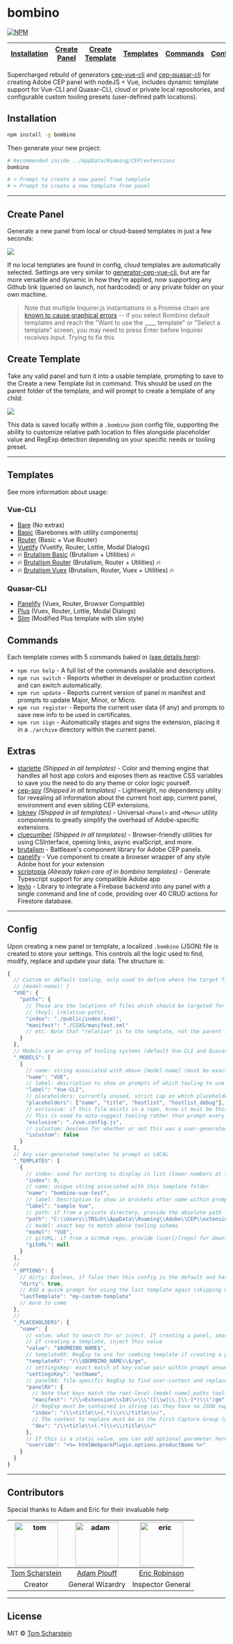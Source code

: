# bombino

[![NPM](https://nodei.co/npm/bombino.png)](https://nodei.co/npm/bombino/)

| [Installation](#installation) | [Create Panel](#create-panel) | [Create Template](#create-template) | [Templates](#templates) | [Commands](#commands) | [Config](#config) |
| ----------------------------- | :---------------------------: | :---------------------------------: | :---------------------: | :-------------------: | :---------------: |


Supercharged rebuild of generators [cep-vue-cli](https://github.com/Inventsable/generator-cep-vue-cli) and [cep-quasar-cli](https://github.com/Inventsable/generator-cep-quasar-cli) for creating Adobe CEP panel with nodeJS + Vue, includes dynamic template support for Vue-CLI and Quasar-CLI, cloud or private local repositories, and configurable custom tooling presets (user-defined path locations).

## Installation

```bash
npm install -g bombino
```

Then generate your new project:

```bash
# Recommended inside ../AppData/Roaming/CEP/extensions
bombino

# > Prompt to create a new panel from template
# > Prompt to create a new template from panel
```

---

## Create Panel

Generate a new panel from local or cloud-based templates in just a few seconds:

![](https://thumbs.gfycat.com/BestConfusedCow-size_restricted.gif)

If no local templates are found in config, cloud templates are automatically selected. Settings are very similar to [generator-cep-vue-cli](https://github.com/Inventsable/generator-cep-vue-cli), but are far more versatile and dynamic in how they're applied, now supporting any Github link (queried on launch, not hardcoded) or any private folder on your own machine.

> Note that multiple Inquirer.js instantiations in a Promise chain are [known to cause graphical errors](https://github.com/SBoudrias/Inquirer.js/issues/811) -- if you select Bombino default templates and reach the "Want to use the \_\_\_\_ template" or "Select a template" screen, you may need to press Enter before Inquirer receives input. Trying to fix this

## Create Template

Take any valid panel and turn it into a usable template, prompting to save to the Create a new Template list in command. This should be used on the parent folder of the template, and will prompt to create a template of any child:

![](https://thumbs.gfycat.com/PointedAgileBarb-size_restricted.gif)

This data is saved locally within a `.bombino` json config file, supporting the ability to customize relative path location to files alongside placeholder value and RegExp detection depending on your specific needs or tooling preset.

---

## Templates

See more information about usage:

### Vue-CLI

- [Bare](https://github.com/Inventsable/bombino-vue-bare) (No extras)
- [Basic](https://github.com/Inventsable/bombino-vue-basic) (Barebones with utility components)
- [Router](https://github.com/Inventsable/bombino-vue-router) (Basic + Vue Router)
- [Vuetify](https://github.com/Inventsable/bombino-vue-vuetify) (Vuetify, Router, Lottie, Modal Dialogs)
- 🔥 [Brutalism Basic](https://github.com/Inventsable/bombino-brutalism-basic) (Brutalism + Utilities) 🔥
- 🔥 [Brutalism Router](https://github.com/battleaxedotco/bombino-brutalism-router) (Brutalism, Router + Utilities) 🔥
- 🔥 [Brutalism Vuex](https://github.com/battleaxedotco/bombino-brutalism-router) (Brutalism, Router, Vuex + Utilities) 🔥

### Quasar-CLI

- [Panelify](https://github.com/Inventsable/bombino-quasar-panelify) (Vuex, Router, Browser Compatible)
- [Plus](https://github.com/Inventsable/bombino-quasar-plus) (Vuex, Router, Lottie, Modal Dialogs)
- [Slim](https://github.com/Inventsable/bombino-quasar-slim) (Modified Plus template with slim style)

## Commands

Each template comes with 5 commands baked in ([see details here](https://github.com/Inventsable/bombino-commands#commands-will-update-for-bombino-soon)):

- `npm run help` - A full list of the commands available and descriptions.
- `npm run switch` - Reports whether in developer or production context and can switch automatically.
- `npm run update` - Reports current version of panel in manifest and prompts to update Major, Minor, or Micro.
- `npm run register` - Reports the current user data (if any) and prompts to save new info to be used in certificates.
- `npm run sign` - Automatically stages and signs the extension, placing it in a `./archive` directory within the current panel.

## Extras

- [starlette](https://github.com/Inventsable/starlette) _(Shipped in all templates)_ - Color and theming engine that handles all host app colors and exposes them as reactive CSS variables to save you the need to do any theme or color logic yourself.
- [cep-spy](https://github.com/Inventsable/CEP-Spy) _(Shipped in all templates)_ - Lightweight, no dependency utility for revealing all information about the current host app, current panel, environment and even sibling CEP extensions.
- [lokney](https://github.com/Inventsable/lokney) _(Shipped in all templates)_ - Universal `<Panel>` and `<Menu>` utility components to greatly simplify the overhead of Adobe-specific extensions.
- [cluecumber](https://github.com/Inventsable/cluecumber) _(Shipped in all templates)_ - Browser-friendly utilities for using CSInterface, opening links, async evalScript, and more.
- [brutalism](https://github.com/Inventsable/brutalism) - Battleaxe's component library for Adobe CEP panels.
- [panelify](https://github.com/Inventsable/panelify) - Vue component to create a browser wrapper of any style Adobe host for your extension
- [scriptopia](https://github.com/Inventsable/scriptopia) _(Already taken care of in bombino templates)_ - Generate Typescript support for any compatible Adobe app
- [leylo](https://github.com/Inventsable/leylo) - Library to integrate a Firebase backend into any panel with a single command and line of code, providing over 40 CRUD actions for Firestore database.

---

## Config

Upon creating a new panel or template, a localized `.bombino` (JSON) file is created to store your settings. This controls all the logic used to find, modify, replace and update your data. The structure is:

```js
{
  // Custom or default tooling, only used to define where the target files are relative to your project.
  // [model-name]: {
  "VUE": {
    "paths": {
      // These are the locations of files which should be targeted for PLACEHOLDER injection
      // [key]: [relative-path],
      "index": "./public/index.html",
      "manifest": "./CSXS/manifest.xml"
      // etc. Note that "relative" is to the template, not the parent folder launching bombino
    }
  },
  // Models are an array of tooling systems (default Vue-CLI and Quasar-CLI). New toolings with specific needs/file-paths can be added here
  "_MODELS": [
    {
      // name: string associated with above [model-name] (must be exact)
      "name": "VUE",
      // label: description to show on prompts of which tooling to use
      "label": "Vue-CLI",
      // placeholders: currently unused, strict cap on which placeholders
      "placeholders": ["name", "title", "hostlist", "hostlist_debug"],
      // exclusive: if this file exists in a repo, know it must be this tooling.
      // This is used to auto-suggest tooling rather than prompt every time.
      "exclusive": "./vue.config.js",
      // isCustom: boolean for whether or not this was a user-generated template
      "isCustom": false
    }
  ],
  // Any user-generated templates to prompt as LOCAL
  "_TEMPLATES": [
    {
      // index: used for sorting to display in list (lower numbers at top)
      "index": 0,
      // name: unique string associated with this template folder
      "name": "bombino-vue-test",
      // label: Description to show in brackets after name within prompts
      "label": "sample Vue",
      // path: if from a private directory, provide the absolute path for download
      "path": "C:\\Users\\TRSch\\AppData\\Roaming\\Adobe\\CEP\\extensions\\bombino-vue-test",
      // model: exact key to match above tooling schema
      "model": "VUE",
      // gitURL: if from a GitHub repo, provide [user]/[repo] for download
      "gitURL": null
    }
  ],
  //
  "_OPTIONS": {
    // dirty: Boolean, if false then this config is the default and hasn't been changed by user.
    "dirty": true,
    // Add a quick prompt for using the last template again (skipping multiple prompts)
    "lastTemplate": "my-custom-template"
    // more to come
  },
  //
  "_PLACEHOLDERS": {
    "name": {
      // value: what to search for or inject. If creating a panel, search for this value.
      // If creating a template, inject this value
      "value": "$BOMBINO_NAME$",
      // templateRX: RegExp to use for combing template if creating a panel
      "templateRX": "/\\$BOMBINO_NAME\\$/gm",
      // settingsKey: exact match of key-value pair within prompt answers, giving value to replace PLACEHOLDER
      "settingsKey": "extName",
      // panelRX: file-specific RegExp to find user-content and replace it with a PLACEHOLDER.
      "panelRX": {
        // Note that keys match the root-level [model-name].paths tooling object
        "manifest": "/\\<Extension\\sId\\=\\\"([\\w|\\.|\\-]*)\\\"/gm",
        // RegExp must be contained in string (as they have no JSON support)
        "index": "/\\<title\\>(.*)\\<\\/title\\>/",
        // The content to replace must be in the First Capture Group (within round brackets)
        "dev": "/\\<title\\>(.*)\\<\\/title\\>/"
      },
      // If this is a static value, you can add optional parameter here to control the injected value (replacing $BOMBINO_NAME$):
      "override": "<%= htmlWebpackPlugin.options.productName %>"
    }
  }
}
```

---

## Contributors

Special thanks to Adam and Eric for their invaluable help

| <a href="https://github.com/Inventsable"><img src="https://avatars2.githubusercontent.com/u/37279677?s=460&v=4" alt="tom" width="100"/></a> | <a href="https://github.com/adamplouff"><img src="https://avatars1.githubusercontent.com/u/8580225?s=460&v=4" alt="adam" width="100"/></a> | <a href="https://github.com/ericdrobinson"><img src="https://avatars0.githubusercontent.com/u/9142587?s=460&v=4" alt="eric" width="100"/></a> |
| :-----------------------------------------------------------------------------------------------------------------------------------------: | :----------------------------------------------------------------------------------------------------------------------------------------: | :-------------------------------------------------------------------------------------------------------------------------------------------: |
|                                              [Tom Scharstein](https://github.com/Inventsable)                                               |                                                [Adam Plouff](https://github.com/adamplouff)                                                |                                               [Eric Robinson](https://github.com/ericdrobinson)                                               |
|                                                                   Creator                                                                   |                                                              General Wizardry                                                              |                                                               Inspector General                                                               |

---

## License

MIT © [Tom Scharstein](www.inventsable.cc)
